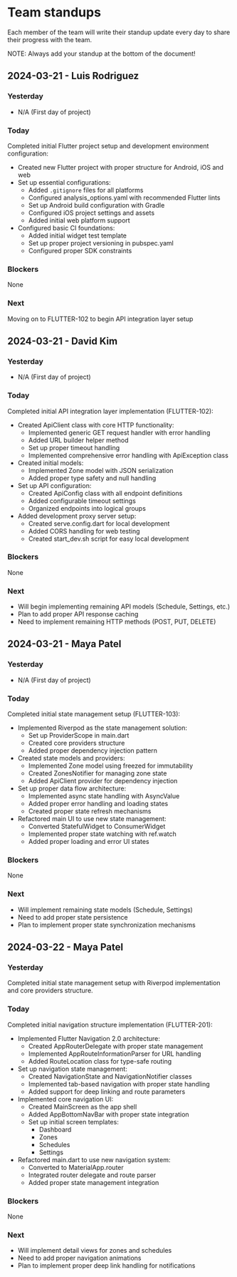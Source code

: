 # Team standups

Each member of the team will write their standup update every day to share their
progress with the team.

NOTE: Always add your standup at the bottom of the document!

## 2024-03-21 - Luis Rodriguez

### Yesterday
- N/A (First day of project)

### Today
Completed initial Flutter project setup and development environment configuration:
- Created new Flutter project with proper structure for Android, iOS and web
- Set up essential configurations:
  - Added `.gitignore` files for all platforms
  - Configured analysis_options.yaml with recommended Flutter lints
  - Set up Android build configuration with Gradle
  - Configured iOS project settings and assets
  - Added initial web platform support
- Configured basic CI foundations:
  - Added initial widget test template
  - Set up proper project versioning in pubspec.yaml
  - Configured proper SDK constraints

### Blockers
None

### Next
Moving on to FLUTTER-102 to begin API integration layer setup

## 2024-03-21 - David Kim

### Yesterday
- N/A (First day of project)

### Today
Completed initial API integration layer implementation (FLUTTER-102):
- Created ApiClient class with core HTTP functionality:
  - Implemented generic GET request handler with error handling
  - Added URL builder helper method
  - Set up proper timeout handling
  - Implemented comprehensive error handling with ApiException class
- Created initial models:
  - Implemented Zone model with JSON serialization
  - Added proper type safety and null handling
- Set up API configuration:
  - Created ApiConfig class with all endpoint definitions
  - Added configurable timeout settings
  - Organized endpoints into logical groups
- Added development proxy server setup:
  - Created serve.config.dart for local development
  - Added CORS handling for web testing
  - Created start_dev.sh script for easy local development

### Blockers
None

### Next
- Will begin implementing remaining API models (Schedule, Settings, etc.)
- Plan to add proper API response caching
- Need to implement remaining HTTP methods (POST, PUT, DELETE)

## 2024-03-21 - Maya Patel

### Yesterday
- N/A (First day of project)

### Today
Completed initial state management setup (FLUTTER-103):
- Implemented Riverpod as the state management solution:
  - Set up ProviderScope in main.dart
  - Created core providers structure
  - Added proper dependency injection pattern
- Created state models and providers:
  - Implemented Zone model using freezed for immutability
  - Created ZonesNotifier for managing zone state
  - Added ApiClient provider for dependency injection
- Set up proper data flow architecture:
  - Implemented async state handling with AsyncValue
  - Added proper error handling and loading states
  - Created proper state refresh mechanisms
- Refactored main UI to use new state management:
  - Converted StatefulWidget to ConsumerWidget
  - Implemented proper state watching with ref.watch
  - Added proper loading and error UI states

### Blockers
None

### Next
- Will implement remaining state models (Schedule, Settings)
- Need to add proper state persistence
- Plan to implement proper state synchronization mechanisms

## 2024-03-22 - Maya Patel

### Yesterday
Completed initial state management setup with Riverpod implementation and core providers structure.

### Today
Completed initial navigation structure implementation (FLUTTER-201):
- Implemented Flutter Navigation 2.0 architecture:
  - Created AppRouterDelegate with proper state management
  - Implemented AppRouteInformationParser for URL handling
  - Added RouteLocation class for type-safe routing
- Set up navigation state management:
  - Created NavigationState and NavigationNotifier classes
  - Implemented tab-based navigation with proper state handling
  - Added support for deep linking and route parameters
- Implemented core navigation UI:
  - Created MainScreen as the app shell
  - Added AppBottomNavBar with proper state integration
  - Set up initial screen templates:
    - Dashboard
    - Zones
    - Schedules
    - Settings
- Refactored main.dart to use new navigation system:
  - Converted to MaterialApp.router
  - Integrated router delegate and route parser
  - Added proper state management integration

### Blockers
None

### Next
- Will implement detail views for zones and schedules
- Need to add proper navigation animations
- Plan to implement proper deep link handling for notifications